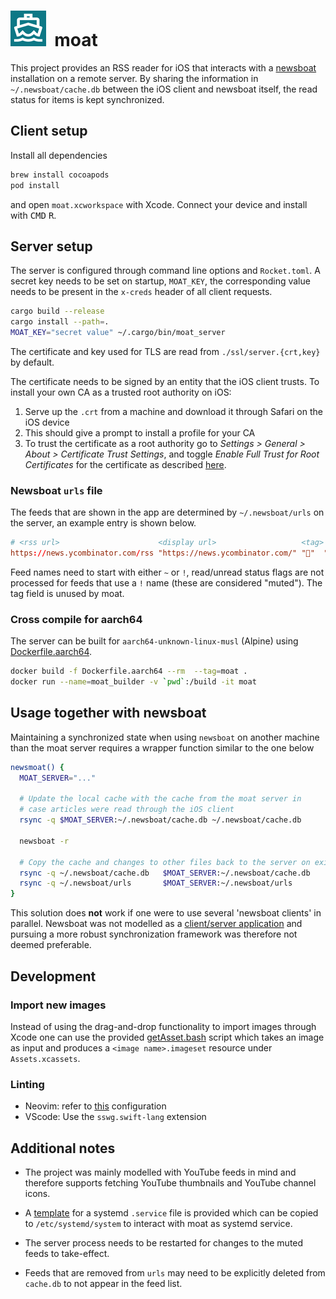 <h1>
  <img src="./moat/Assets.xcassets/AppIcon.appiconset/57.png">&nbsp;&nbsp;moat
</h1>

This project provides an RSS reader for iOS that interacts with a
[newsboat](https://github.com/newsboat/newsboat) installation on a remote
server. By sharing the information in `~/.newsboat/cache.db` between the iOS
client and newsboat itself, the read status for items is kept synchronized.

## Client setup
Install all dependencies
```bash
brew install cocoapods
pod install
```
and open `moat.xcworkspace` with Xcode. Connect your device and install with
<kbd>CMD</kbd> <kbd>R</kbd>.

## Server setup
The server is configured through command line options and `Rocket.toml`.
A secret key needs to be set on startup, `MOAT_KEY`, the corresponding value
needs to be present in the `x-creds` header of all client requests.
```bash
cargo build --release
cargo install --path=.
MOAT_KEY="secret value" ~/.cargo/bin/moat_server
```
The certificate and key used for TLS are read from `./ssl/server.{crt,key}` by
default.

The certificate needs to be signed by an entity that the iOS client trusts.
To install your own CA as a trusted root authority on iOS:

1. Serve up the `.crt` from a machine and download it through Safari on the
iOS device
2. This should give a prompt to install a profile for your CA
3. To trust the certificate as a root authority go to
*Settings > General > About > Certificate Trust Settings*, and toggle
*Enable Full Trust for Root Certificates* for the certificate as described [here](https://apple.stackexchange.com/a/371757/290763).

### Newsboat `urls` file
The feeds that are shown in the app are determined by `~/.newsboat/urls` on
the server, an example entry is shown below.
```conf
# <rss url>                      <display url>                   <tag> <name>
https://news.ycombinator.com/rss "https://news.ycombinator.com/" "🔖"  "~Hacker News"
```
Feed names need to start with either `~` or `!`, read/unread status flags
are not processed for feeds that use a `!` name (these are considered "muted").
The tag field is unused by moat.

### Cross compile for aarch64
The server can be built for `aarch64-unknown-linux-musl` (Alpine) using [Dockerfile.aarch64](/Dockerfile.aarch64).
```bash
docker build -f Dockerfile.aarch64 --rm  --tag=moat . 
docker run --name=moat_builder -v `pwd`:/build -it moat
```

## Usage together with newsboat
Maintaining a synchronized state when using `newsboat` on another machine than
the moat server requires a wrapper function similar to the one below
```bash
newsmoat() {
  MOAT_SERVER="..."

  # Update the local cache with the cache from the moat server in
  # case articles were read through the iOS client
  rsync -q $MOAT_SERVER:~/.newsboat/cache.db ~/.newsboat/cache.db

  newsboat -r

  # Copy the cache and changes to other files back to the server on exit
  rsync -q ~/.newsboat/cache.db   $MOAT_SERVER:~/.newsboat/cache.db
  rsync -q ~/.newsboat/urls       $MOAT_SERVER:~/.newsboat/urls
}
```
This solution does **not** work if one were to use several 'newsboat clients' in
parallel. Newsboat was not modelled as a [client/server application](https://github.com/newsboat/newsboat/issues/471) and pursuing a more robust synchronization
framework was therefore not deemed preferable.

## Development

### Import new images
Instead of using the drag-and-drop functionality to import images through Xcode
one can use the provided [getAsset.bash](/scripts/getAsset.bash) script which
takes an image as input and produces a `<image name>.imageset` resource under
`Assets.xcassets`.

### Linting
* Neovim: refer to [this](https://github.com/neovim/nvim-lspconfig/blob/master/doc/server_configurations.md#sourcekit) configuration
* VScode: Use the `sswg.swift-lang` extension

## Additional notes
* The project was mainly modelled with YouTube feeds in mind and therefore
supports fetching YouTube thumbnails and YouTube channel icons.

* A [template](/conf/moat.service) for a systemd `.service` file is provided
which can be copied to `/etc/systemd/system` to interact with moat as systemd
service.

* The server process needs to be restarted for changes to the muted feeds to
take-effect.

* Feeds that are removed from `urls` may need to be explicitly deleted from
`cache.db` to not appear in the feed list.
